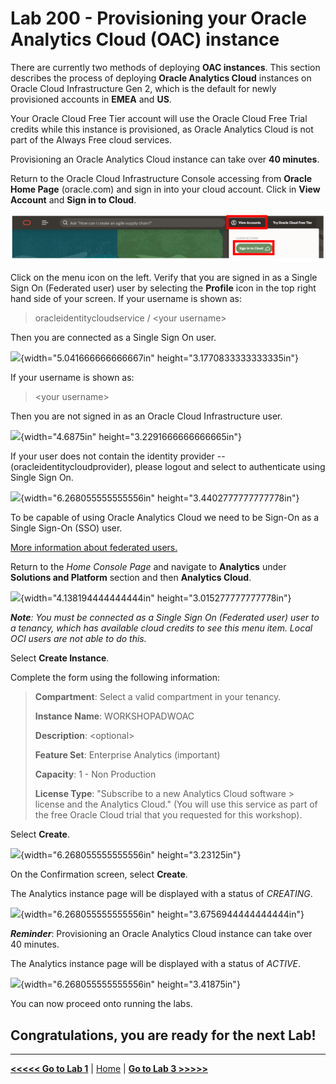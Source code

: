 # Lab 200 - Provisioning your Oracle Analytics Cloud (OAC) instance

There are currently two methods of deploying **OAC instances**. This section describes the process of deploying **Oracle Analytics Cloud** instances on Oracle Cloud Infrastructure Gen 2, which is the default for newly provisioned accounts in **EMEA** and **US**.

Your Oracle Cloud Free Tier account will use the Oracle Cloud Free Trial credits while this instance is provisioned, as Oracle Analytics Cloud is
not part of the Always Free cloud services.

Provisioning an Oracle Analytics Cloud instance can take over **40 minutes**.

Return to the Oracle Cloud Infrastructure Console accessing from **Oracle Home Page** (oracle.com) and sign in into your cloud account.
Click in **View Account** and **Sign in to Cloud**.

![Oracle Console SignIn](/images/lab200_1.png)

Click on the menu icon on the left. Verify that you are signed in as a Single Sign On (Federated user) user by selecting the **Profile** icon
in the top right hand side of your screen. If your username is shown as:

> oracleidentitycloudservice / \<your username\>
>
Then you are connected as a Single Sign On user.

![](media/image25.png){width="5.041666666666667in"
height="3.1770833333333335in"}

If your username is shown as:

>\<your username\>
>
Then you are not signed in as an Oracle Cloud Infrastructure user.

![](media/image26.png){width="4.6875in" height="3.2291666666666665in"}

If your user does not contain the identity provider --(oracleidentitycloudprovider), please logout and select to authenticate
using Single Sign On.

![](media/image27.png){width="6.268055555555556in"
height="3.4402777777777778in"}

To be capable of using Oracle Analytics Cloud we need to be Sign-On as a Single Sign-On (SSO) user.

[More information about federated users.](https://docs.cloud.oracle.com/en-us/iaas/Content/Identity/Tasks/usingscim.htm)

Return to the *Home Console Page* and navigate to **Analytics** under **Solutions and Platform** section and then **Analytics Cloud**.

![](media/image28.png){width="4.138194444444444in"
height="3.015277777777778in"}

***Note**: You must be connected as a Single Sign On (Federated user) user to a tenancy, which has available cloud credits to see this menu
item. Local OCI users are not able to do this.*

Select **Create Instance**.

Complete the form using the following information:

> **Compartment**: Select a valid compartment in your tenancy.
>
>**Instance Name**: WORKSHOPADWOAC
>
>**Description**: \<optional\>
>
>**Feature Set**: Enterprise Analytics (important)
>
>**Capacity**: 1 - Non Production
>
> **License Type**: \"Subscribe to a new Analytics Cloud software > license and the Analytics Cloud.\" (You will use this service as part
> of the free Oracle Cloud trial that you requested for this workshop).

Select **Create**.

![](media/image29.png){width="6.268055555555556in" height="3.23125in"}

On the Confirmation screen, select **Create**.

The Analytics instance page will be displayed with a status of *CREATING*.

![](media/image30.png){width="6.268055555555556in"
height="3.6756944444444444in"}

***Reminder***: Provisioning an Oracle Analytics Cloud instance can take over 40 minutes.

The Analytics instance page will be displayed with a status of *ACTIVE*.

![](media/image31.png){width="6.268055555555556in" height="3.41875in"}

You can now proceed onto running the labs.

## Congratulations, you are ready for the next Lab!

---

[**<<<<< Go to Lab 1**](../Lab1/README.md) | [Home](../README.md) | [**Go to Lab 3 >>>>>**](../Lab3/README.md)